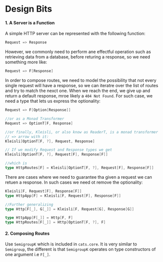 # Design Bits

#### 1. A Server is a Function
A simple HTTP server can be represented with the following function:
```scala
Request => Response
```

However, we commonly need to perform ane effectful operation such as retrieving data from
a database, before returing a response, so we need something more like:
```scala
Request => F[Response]
```

In order to compose routes, we need to model the possibility that not every single request will
have a response, so we can iteratre over the list of routes and try to match the nexct one. When
we reach the end, we give up and return a default response, mroe likely a `404 Not Found`. For such 
case, we need a type that lets us express the optionality:
```scala
Request => F[Option[Response]]

//or as a Monad Transformer
Request => OptionT[F, Response]

//or finally, Kleisli, or also know as ReaderT, is a monad transformer for functins, we can replace the 
// => arrow with it:
Kleisli[OptionT[F, ?], Request, Response] 

// If we modify Request and Response types we get
Kleisli[OptionT[F, ?], Request[F], Response[F]] 

//which is
type HttpRoutes[F] = Kleisli[OptionT[F, ?], Request[F], Response[F]] 

```
There are cases where we need to guarantee tha given a request we can retuen a response. In such cases
we need ot remove the optionality:
```scala
Kleisli[F, Request[F], Response[F]] 
type HttpApp[F] = Kleisli[F, Request[F], Response[F]] 
```
```scala
//Further generalizing
type Http[F[_], G[_]] = Kleisli[F, Request[G], Response[G]]

type HttpApp[F[_]] = Http[F, F]
type HttpRoutes[F[_]] = Http[OptionT[F, ?], F]

```

#### 2. Composing Routes
Use `SemigroupK` which is included in `cats.core`. It is very similar to `Semigroup`, the different 
is that `SemigroupK` operates on type constructors of one argument i.e `F[_]`. 